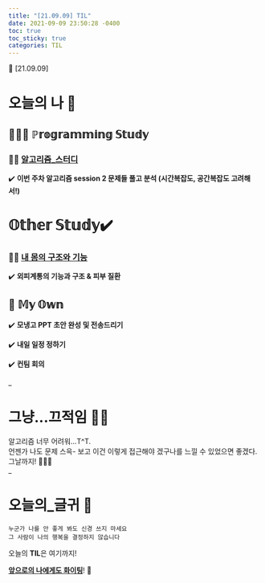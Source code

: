 ```yaml
---
title: "[21.09.09] TIL"
date: 2021-09-09 23:50:28 -0400
toc: true
toc_sticky: true
categories: TIL
---
```



📝 [21.09.09]

# 오늘의 나 💭

## 👩🏻‍💻 ℙ𝕣𝕠𝕘𝕣𝕒𝕞𝕞𝕚𝕟𝕘 𝕊𝕥𝕦𝕕𝕪   

### ☝🏻 <u>알고리즘_스터디</u>

✔️ **이번 주차 알고리즘 session 2 문제들 풀고 분석 (시간복잡도, 공간복잡도 고려해서!)** 

# 𝕆𝕥𝕙𝕖𝕣 𝕊𝕥𝕦𝕕𝕪✔️ 

### ☝🏻 <u>내 몸의 구조와 기능</u>  
 	
✔️ **외피계통의 기능과 구조 & 피부 질환** 


## 🌝 𝕄𝕪 𝕆𝕨𝕟    

✔️ **모냉고 PPT 초안 완성 및 전송드리기**  

✔️ **내일 일정 정하기**          

✔️ **컨팀 회의**       

_
  
# 그냥...끄적임 ✍🏻

알고리즘 너무 어려워...T^T.    
언젠가 나도 문제 스윽- 보고 이건 이렇게 접근해야 겠구나를 느낄 수 있었으면 좋겠다.      
그날까지!  🙆🏻‍♀️           
_

# 오늘의_글귀 📄

	누군가 나를 안 좋게 봐도 신경 쓰지 마세요
	그 사람이 나의 행복을 결정하지 않습니다


<div class="notice--primary" markdown="1">
오늘의 <strong>TIL</strong>은 여기까지!     
      
<strong><u>앞으로의 나에게도 화이팅</u></strong>! 🌸 
</div>
